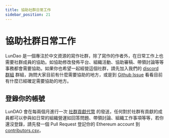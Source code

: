 ```yaml
---
title: 協助社群日常工作
sidebar_position: 21
---
```

# 協助社群日常工作
LunDao 是一個專注於中文資源的寫作社群，除了寫作的作者外，在日常工作上也需要社群成員的協助。如協助修改發佈平台、組織活動、協助審稿、帶領討論等等事務都會需要協助。如果你也希望一起經營這個社群，請先加入我們的 [discord 群組][1] 群組，詢問大家目前有什麼需要協助的地方，或是到 [Github Issue][2] 看看目前有什麼已經確定需要協助的地方。

## 登錄你的帳號
LunDAO 會在每兩個月進行一次 [社群貢獻代幣](community-distribution) 的發送，任何對於社群有貢獻的成員都可以參與如日常的組織營運如回答問題、帶領討論、組織工作事項等等，若你還沒登錄，請先發一個 Pull Request 登記你的 Ethereum account 到 [contributors.csv](https://github.com/lun-dao/LunDAO/blob/main/contributors.csv)。

[1]: https://discord.gg/9s3RQmajBu
[2]: https://github.com/lun-dao/LunDAO/issues